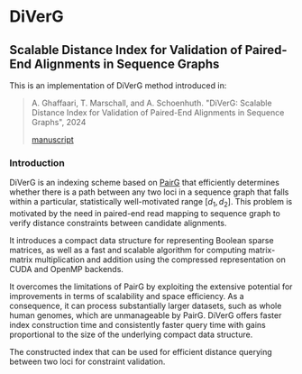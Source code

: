DiVerG
======
Scalable Distance Index for Validation of Paired-End Alignments in Sequence Graphs
----------------------------------------------------------------------------------

This is an implementation of DiVerG method introduced in:

> A. Ghaffaari, T. Marschall, and A. Schoenhuth.
> "DiVerG: Scalable Distance Index for Validation of Paired-End Alignments in Sequence Graphs", 2024
>
> [manuscript](./doc/diverg-manuscript.pdf)

### Introduction

DiVerG is an indexing scheme based on [PairG](https://github.com/ParBLiSS/PairG)
that efficiently determines whether there is a path between any two loci in a
sequence graph that falls within a particular, statistically well-motivated
range $[d_1, d_2]$. This problem is motivated by the need in paired-end read
mapping to sequence graph to verify distance constraints between candidate
alignments.

It introduces a compact data structure for representing Boolean sparse matrices,
as well as a fast and scalable algorithm for computing matrix-matrix
multiplication and addition using the compressed representation on CUDA and
OpenMP backends.

It overcomes the limitations of PairG by exploiting the
extensive potential for improvements in terms of scalability and space
efficiency. As a consequence, it can process substantially larger datasets, such
as whole human genomes, which are unmanageable by PairG.
DiVerG offers faster index construction time and consistently faster query time
with gains proportional to the size of the underlying compact data structure.

The constructed index that can be used for efficient distance querying between
two loci for constraint validation.
